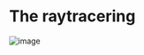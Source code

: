 # The raytracering
![image](https://github.com/MateussDev-backrooms/IAmBored_Raytracer/assets/101806154/59c36f77-95ea-493b-b563-f7ee75c40968)
